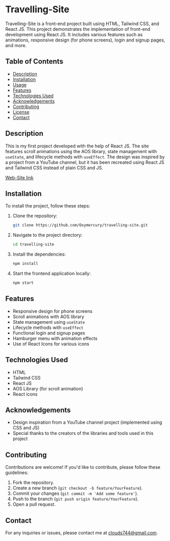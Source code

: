 


# Travelling-Site

Travelling-Site is a front-end project built using HTML, Tailwind CSS, and React JS. This project demonstrates the implementation of front-end development using React JS. It includes various features such as animations, responsive design (for phone screens), login and signup pages, and more.

## Table of Contents
- [Description](#description)
- [Installation](#installation)
- [Usage](#usage)
- [Features](#features)
- [Technologies Used](#technologies-used)
- [Acknowledgements](#acknowledgements)
- [Contributing](#contributing)
- [License](#license)
- [Contact](#contact)

## Description

This is my first project developed with the help of React JS. The site features scroll animations using the AOS library, state management with `useState`, and lifecycle methods with `useEffect`. The design was inspired by a project from a YouTube channel, but it has been recreated using React JS and Tailwind CSS instead of plain CSS and JS.

[Web-Site link](https://ptravelling.netlify.app)

## Installation

To install the project, follow these steps:

1. Clone the repository:
   ```sh
   git clone https://github.com/Oxymercury/travelling-site.git
   ```
   
2. Navigate to the project directory:
   ```sh
   cd travelling-site
   ```
  
3. Install the dependencies:
   ```sh
   npm install
   ```
4. Start the frontend application locally:
   ```sh
   npm start
   ```

## Features
- Responsive design for phone screens
- Scroll animations with AOS library
- State management using `useState`
- Lifecycle methods with `useEffect`
- Functional login and signup pages
- Hamburger menu with animation effects
- Use of React Icons for various icons

## Technologies Used

- HTML
- Tailwind CSS
- React JS
- AOS Library (for scroll animation)
- React icons

## Acknowledgements
- Design inspiration from a YouTube channel project (implemented using CSS and JS)
- Special thanks to the creators of the libraries and tools used in this project

## Contributing
Contributions are welcome! If you'd like to contribute, please follow these guidelines:

1. Fork the repository.
2. Create a new branch (`git checkout -b feature/YourFeature`).
3. Commit your changes (`git commit -m 'Add some feature'`).
4. Push to the branch (`git push origin feature/YourFeature`).
5. Open a pull request.

## Contact
For any inquiries or issues, please contact me at clouds744@gmail.com.

